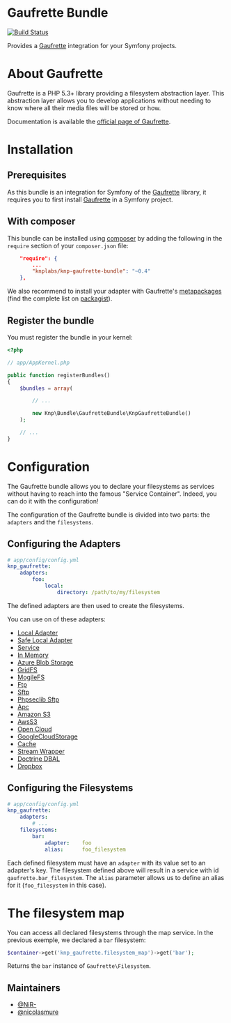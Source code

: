 Gaufrette Bundle
================

[![Build Status](https://travis-ci.org/KnpLabs/KnpGaufretteBundle.svg?branch=master)](https://travis-ci.org/KnpLabs/KnpGaufretteBundle)

Provides a [Gaufrette][gaufrette-homepage] integration for your Symfony projects.

About Gaufrette
===============

Gaufrette is a PHP 5.3+ library providing a filesystem abstraction layer.
This abstraction layer allows you to develop applications without needing to know where all their media files will be stored or how.

Documentation is available the [official page of Gaufrette][gaufrette-homepage].

Installation
============

## Prerequisites

As this bundle is an integration for Symfony of the [Gaufrette][gaufrette-homepage] library, it requires you to first install [Gaufrette][gaufrette-homepage] in a Symfony project.

## With composer

This bundle can be installed using [composer](http://getcomposer.org) by adding the following in the `require` section of your `composer.json` file:

``` json
    "require": {
        ...
        "knplabs/knp-gaufrette-bundle": "~0.4"
    },
```

We also recommend to install your adapter with Gaufrette's
[metapackages](https://github.com/KnpLabs/Gaufrette#metapackages-for-adapters)
(find the complete list on [packagist](https://packagist.org/packages/gaufrette/)).

## Register the bundle

You must register the bundle in your kernel:

``` php
<?php

// app/AppKernel.php

public function registerBundles()
{
    $bundles = array(

        // ...

        new Knp\Bundle\GaufretteBundle\KnpGaufretteBundle()
    );

    // ...
}
```

Configuration
=============

The Gaufrette bundle allows you to declare your filesystems as services without having to reach into the famous "Service Container".
Indeed, you can do it with the configuration!

The configuration of the Gaufrette bundle is divided into two parts: the `adapters` and the `filesystems`.

## Configuring the Adapters

``` yaml
# app/config/config.yml
knp_gaufrette:
    adapters:
        foo:
            local:
                directory: /path/to/my/filesystem
```

The defined adapters are then used to create the filesystems.

You can use on of these adapters:
* [Local Adapter](Resources/docs/adapters/local.md)
* [Safe Local Adapter](docs/safe_local.md)
* [Service](Resources/docs/adapters/service.md)
* [In Memory](Resources/docs/adapters/memory.md)
* [Azure Blob Storage](Resources/docs/adapters/azure.md)
* [GridFS](Resources/docs/adapters/gridfs.md)
* [MogileFS](Resources/docs/adapters/mogilefs.md)
* [Ftp](Resources/docs/adapters/ftp.md)
* [Sftp](Resources/docs/adapters/sftp.md)
* [Phpseclib Sftp](Resources/docs/adapters/phpseclib_sftp.md)
* [Apc](Resources/docs/adapters/apc.md)
* [Amazon S3](Resources/docs/adapters/amazon_s3.md)
* [AwsS3](Resources/docs/adapters/awss3.md)
* [Open Cloud](Resources/docs/adapters/opencloud.md)
* [GoogleCloudStorage](Resources/docs/adapters/googlecloud.md)
* [Cache](Resources/docs/adapters/cache.md)
* [Stream Wrapper](Resources/docs/stream.md)
* [Doctrine DBAL](Resources/docs/adapters/doctrine_dbal.md)
* [Dropbox](Resources/docs/adapters/dropbox.md)

## Configuring the Filesystems

``` yaml
# app/config/config.yml
knp_gaufrette:
    adapters:
        # ...
    filesystems:
        bar:
            adapter:    foo
            alias:      foo_filesystem
```

Each defined filesystem must have an `adapter` with its value set to an adapter's key.
The filesystem defined above will result in a service with id `gaufrette.bar_filesystem`.
The `alias` parameter allows us to define an alias for it (`foo_filesystem` in this case).

The filesystem map
==================

You can access all declared filesystems through the map service.
In the previous exemple, we declared a `bar` filesystem:

``` php
$container->get('knp_gaufrette.filesystem_map')->get('bar');
```

Returns the `bar` instance of `Gaufrette\Filesystem`.

[gaufrette-homepage]: https://github.com/KnpLabs/Gaufrette

## Maintainers

- [@NiR-](https://github.com/NiR-)
- [@nicolasmure](https://github.com/nicolasmure)
